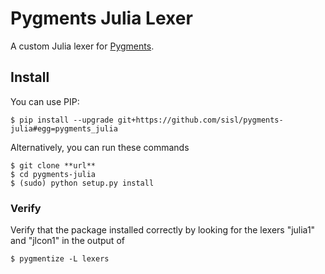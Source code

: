 # Pygments Julia Lexer

A custom Julia lexer for [Pygments](http://pygments.org/).

## Install

You can use PIP:

    $ pip install --upgrade git+https://github.com/sisl/pygments-julia#egg=pygments_julia

Alternatively, you can run these commands

    $ git clone **url**
    $ cd pygments-julia
    $ (sudo) python setup.py install

### Verify

Verify that the package installed correctly by looking for the lexers "julia1" and "jlcon1" in the output of

    $ pygmentize -L lexers


